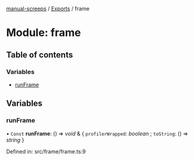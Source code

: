 [manual-screeps](../README.md) / [Exports](../modules.md) / frame

# Module: frame

## Table of contents

### Variables

- [runFrame](frame.md#runframe)

## Variables

### runFrame

• `Const` **runFrame**: () => *void* & { `profilerWrapped`: *boolean* ; `toString`: () => *string*  }

Defined in: src/frame/frame.ts:9
